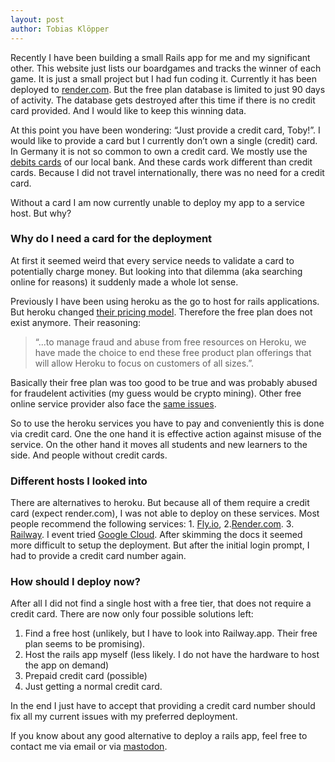 ```yaml
---
layout: post
author: Tobias Klöpper
---
```

Recently I have been building a small Rails app for me and my significant other. This website just lists our boardgames and tracks the winner of each game. It is just a small project but I had fun coding it. Currently it has been deployed to [render.com](https://render.com). But the free plan database is limited to just 90 days of activity. The database gets destroyed after this time if there is no credit card provided. And I would like to keep this winning data. 

At this point you have been wondering: “Just provide a credit card, Toby!”. I would like to provide a card but I currently don’t own a single (credit) card. In Germany it is not so common to own a credit card. We mostly use the [debits cards](https://en.wikipedia.org/wiki/Debit_card) of our local bank. And these cards work different than credit cards. Because I did not travel internationally, there was no need for a credit card.

Without a card I am now currently unable to deploy my app to a service host. But why?

### Why do I need a card for the deployment
At first it seemed weird that every service needs to validate a card to potentially charge money. But looking into that dilemma (aka searching online for reasons) it suddenly made a whole lot sense.

Previously I have been using heroku as the go to host for rails applications. But heroku changed [their pricing model](https://help.heroku.com/RSBRUH58/removal-of-heroku-free-product-plans-faq). Therefore the free plan does not exist anymore. Their reasoning:
> “...to manage fraud and abuse from free resources on Heroku, we have made the choice to end these free product plan offerings that will allow Heroku to focus on customers of all sizes.”.

Basically their free plan was too good to be true and was probably abused for fraudelent activities (my guess would be crypto mining). Other free online service provider also face the [same issues](https://sysdig.com/blog/massive-cryptomining-operation-github-actions/).

So to use the heroku services you have to pay and conveniently this is done via credit card. One the one hand it is effective action against misuse of the service. On the other hand it moves all students and new learners to the side. And people without credit cards.

### Different hosts I looked into
There are alternatives to heroku. But because all of them require a credit card (expect render.com), I was not able to deploy on these services. Most people recommend the following services: 1. [Fly.io](https://fly.io/), 2.[Render.com](https://render.com/). 3. [Railway]().
I event tried [Google Cloud](). After skimming the docs it seemed more difficult to setup the deployment. But after the initial login prompt, I had to provide a credit card number again.

### How should I deploy now?
After all I did not find a single host with a free tier, that does not require a credit card. There are now only four possible solutions left:
1. Find a free host (unlikely, but I have to look into Railway.app. Their free plan seems to be promising).
2. Host the rails app myself (less likely. I do not have the hardware to host the app on demand)
3. Prepaid credit card (possible)
4. Just getting a normal credit card.

In the end I just have to accept that providing a credit card number should fix all my current issues with my preferred deployment. 

If you know about any good alternative to deploy a rails app, feel free to contact me via email or via [mastodon](https://mastodon.social/@friendscover).



